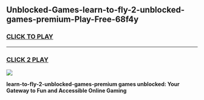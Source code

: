 
## Unblocked-Games-learn-to-fly-2-unblocked-games-premium-Play-Free-68f4y
<h3>
<a href="https://premium76.site?title=learn-to-fly-2-unblocked-games-premium&ref=18A1">CLICK TO PLAY</a></h3>
<hr>

<h3>
<a href="https://premium76.site?title=learn-to-fly-2-unblocked-games-premium&ref=18A1">CLICK 2 PLAY</a>
  
</h3>

<a href="https://premium76.site?title=learn-to-fly-2-unblocked-games-premium&ref=18A1"><img src="https://clearcache.store/games.png"></a>


**learn-to-fly-2-unblocked-games-premium games unblocked: Your Gateway to Fun and Accessible Online Gaming**
